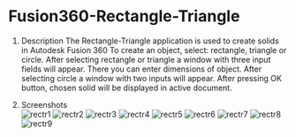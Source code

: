# Fusion360-Rectangle-Triangle
1. Description
The Rectangle-Triangle application is used to create solids in Autodesk Fusion 360
To create an object, select: rectangle, triangle or circle. After selecting rectangle or triangle a window with three input fields will appear. There you can enter dimensions of object. After selecting circle a window with two inputs will appear. 
After pressing OK button, chosen solid will be displayed in active document.

2. Screenshots <br>
![rectr1](https://user-images.githubusercontent.com/119494322/206444237-b1cd0e32-24f5-4278-9cbc-7afb3b81ccf7.PNG)
![rectr2](https://user-images.githubusercontent.com/119494322/206444240-39bb4127-c749-461e-b016-0fed876d8c3a.PNG)
![rectr3](https://user-images.githubusercontent.com/119494322/206444242-fa0058b4-8c6b-497e-a304-f9ace3dd931f.PNG)
![rectr4](https://user-images.githubusercontent.com/119494322/206444244-d10645b3-309c-44a4-90e7-beb9c57d59ed.PNG)
![rectr5](https://user-images.githubusercontent.com/119494322/206444246-0459a1f4-bd81-4b38-b7be-fd04593c24ad.PNG)
![rectr6](https://user-images.githubusercontent.com/119494322/206444249-80d9ec13-28b8-4d1a-82da-9c2add0697c7.PNG)
![rectr7](https://user-images.githubusercontent.com/119494322/206444250-f014e703-057e-4a72-a0df-9b517dedb78d.PNG)
![rectr8](https://user-images.githubusercontent.com/119494322/206444254-61434314-25c4-4822-98e7-4752bdc7221d.PNG)
![rectr9](https://user-images.githubusercontent.com/119494322/206444257-9b8799cf-e435-46c3-9ac0-14d286fc5717.PNG)

